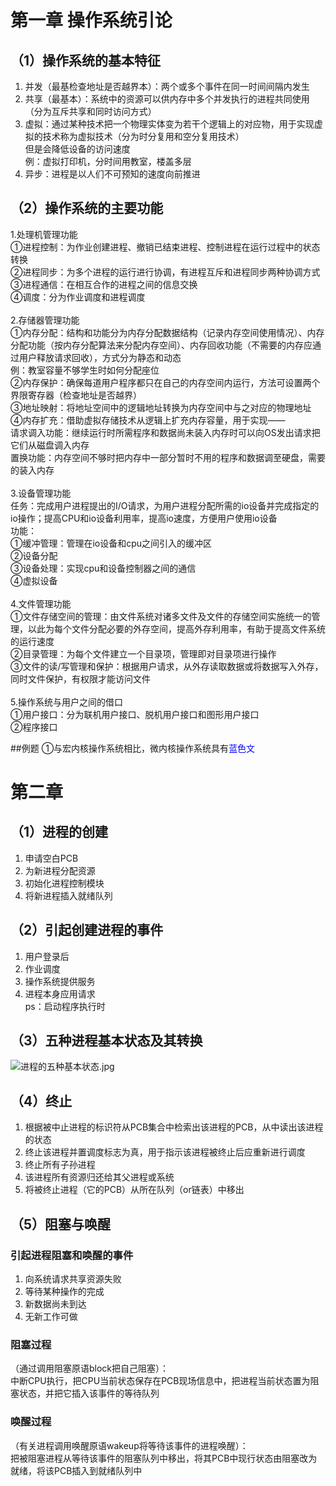 
# 第一章 操作系统引论
## （1）操作系统的基本特征
1. 并发（最基检查地址是否越界本）：两个或多个事件在同一时间间隔内发生
2. 共享（最基本）：系统中的资源可以供内存中多个并发执行的进程共同使用（分为互斥共享和同时访问方式）
3. 虚拟：通过某种技术把一个物理实体变为若干个逻辑上的对应物，用于实现虚拟的技术称为虚拟技术（分为时分复用和空分复用技术）
  <br>但是会降低设备的访问速度
  <br>例：虚拟打印机，分时间用教室，楼盖多层
4. 异步：进程是以人们不可预知的速度向前推进

## （2）操作系统的主要功能
1.处理机管理功能
<br>①进程控制：为作业创建进程、撤销已结束进程、控制进程在运行过程中的状态转换
<br>②进程同步：为多个进程的运行进行协调，有进程互斥和进程同步两种协调方式
<br>③进程通信：在相互合作的进程之间的信息交换
<br>④调度：分为作业调度和进程调度
<br><br>2.存储器管理功能
<br>①内存分配：结构和功能分为内存分配数据结构（记录内存空间使用情况）、内存分配功能（按内存分配算法来分配内存空间）、内存回收功能（不需要的内存应通过用户释放请求回收），方式分为静态和动态
<br>例：教室容量不够学生时如何分配座位
<br>②内存保护：确保每道用户程序都只在自己的内存空间内运行，方法可设置两个界限寄存器（检查地址是否越界）
<br>③地址映射：将地址空间中的逻辑地址转换为内存空间中与之对应的物理地址
<br>④内存扩充：借助虚拟存储技术从逻辑上扩充内存容量，用于实现——
<br>请求调入功能：继续运行时所需程序和数据尚未装入内存时可以向OS发出请求把它们从磁盘调入内存
<br>置换功能：内存空间不够时把内存中一部分暂时不用的程序和数据调至硬盘，需要的装入内存
<br><br>3.设备管理功能
<br>任务：完成用户进程提出的I/O请求，为用户进程分配所需的io设备并完成指定的io操作；提高CPU和io设备利用率，提高io速度，方便用户使用io设备
<br>功能：
<br>①缓冲管理：管理在io设备和cpu之间引入的缓冲区
<br>②设备分配
<br>③设备处理：实现cpu和设备控制器之间的通信
<br>④虚拟设备
<br><br>4.文件管理功能
<br>①文件存储空间的管理：由文件系统对诸多文件及文件的存储空间实施统一的管理，以此为每个文件分配必要的外存空间，提高外存利用率，有助于提高文件系统的运行速度
<br>②目录管理：为每个文件建立一个目录项，管理即对目录项进行操作
<br>③文件的读/写管理和保护：根据用户请求，从外存读取数据或将数据写入外存，同时文件保护，有权限才能访问文件
<br><br>5.操作系统与用户之间的借口
<br>①用户接口：分为联机用户接口、脱机用户接口和图形用户接口
<br>②程序接口

##例题
①与宏内核操作系统相比，微内核操作系统具有<font color="blue">蓝色文</font>

# 第二章

## （1）进程的创建
1. 申请空白PCB  
2. 为新进程分配资源  
3. 初始化进程控制模块  
4. 将新进程插入就绪队列  

## （2）引起创建进程的事件
1. 用户登录后  
2. 作业调度  
3. 操作系统提供服务  
4. 进程本身应用请求  
   ps：启动程序执行时

## （3）五种进程基本状态及其转换
![进程的五种基本状态.jpg](https://github.com/user-attachments/assets/4ba8ec69-6003-43f3-84f0-c6619ac46cf1)


## （4）终止
1. 根据被中止进程的标识符从PCB集合中检索出该进程的PCB，从中读出该进程的状态  
2. 终止该进程并置调度标志为真，用于指示该进程被终止后应重新进行调度  
3. 终止所有子孙进程  
4. 该进程所有资源归还给其父进程或系统  
5. 将被终止进程（它的PCB）从所在队列（or链表）中移出  

## （5）阻塞与唤醒
### 引起进程阻塞和唤醒的事件
1. 向系统请求共享资源失败  
2. 等待某种操作的完成  
3. 新数据尚未到达  
4. 无新工作可做  

### 阻塞过程
（通过调用阻塞原语block把自己阻塞）：  
中断CPU执行，把CPU当前状态保存在PCB现场信息中，把进程当前状态置为阻塞状态，并把它插入该事件的等待队列  

### 唤醒过程
（有关进程调用唤醒原语wakeup将等待该事件的进程唤醒）：  
把被阻塞进程从等待该事件的阻塞队列中移出，将其PCB中现行状态由阻塞改为就绪，将该PCB插入到就绪队列中